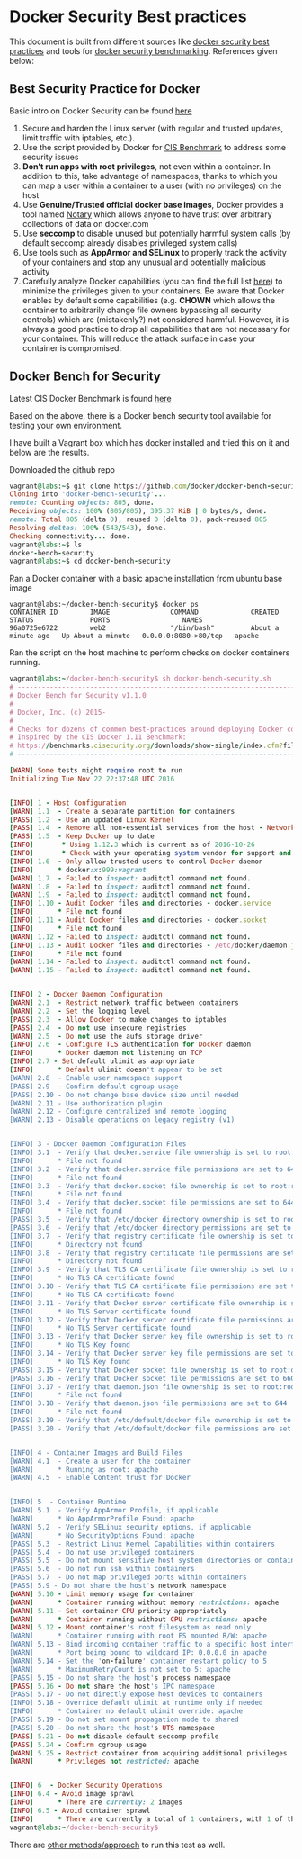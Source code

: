 # Docker Security Best practices

This document is built from different sources like [docker security best practices](https://elastic-security.com/2016/04/11/docker-best-security-practices/) and tools for [docker security benchmarking](https://github.com/docker/docker-bench-security).
References given below: <br>
## Best Security Practice for Docker

Basic intro on Docker Security can be found [here](https://d3oypxn00j2a10.cloudfront.net/assets/img/Docker%20Security/WP_Intro_to_container_security_03.20.2015.pdf) <br>

1. Secure and harden the Linux server (with regular and trusted updates, limit traffic with iptables, etc.).
2. Use the script provided by Docker for [CIS Benchmark](https://benchmarks.cisecurity.org/downloads/show-single/index.cfm?file=docker16.100) to address some security issues 
3. <b>Don’t run apps with root privileges</b>, not even within a container. In addition to this, take advantage of namespaces, thanks to which you can map a user within a container to a user (with no privileges) on the host
4. Use <b>Genuine/Trusted official docker base images</b>, Docker provides a tool named [Notary](https://github.com/docker/notary) which allows anyone to have trust over arbitrary collections of data on docker.com
5. Use <b>seccomp</b> to disable unused but potentially harmful system calls (by default seccomp already disables privileged system calls)
6. Use tools such as <b>AppArmor and SELinux</b> to properly track the activity of your containers and stop any unusual and potentially malicious activity
7. Carefully analyze Docker capabilities (you can find the full list [here](https://docs.docker.com/engine/reference/run/#runtime-privilege-linux-capabilities-and-lxc-configuration)) to minimize the privileges given to your containers. Be aware that Docker enables by default some capabilities (e.g. <b>CHOWN</b> which allows the container to arbitrarily change file owners bypassing all security controls) which are (mistakenly?) not considered harmful. However, it is always a good practice to drop all capabilities that are not necessary for your container. This will reduce the attack surface in case your container is compromised.


## Docker Bench for Security

Latest CIS Docker Benchmark is found [here](https://benchmarks.cisecurity.org/tools2/docker/CIS_Docker_1.11.0_Benchmark_v1.0.0.pdf)

Based on the above, there is a Docker bench security tool available for testing your own environment.

I have built a Vagrant box which has docker installed and tried this on it and below are the results.

Downloaded the github repo
````ruby
vagrant@labs:~$ git clone https://github.com/docker/docker-bench-security.git
Cloning into 'docker-bench-security'...
remote: Counting objects: 805, done.
Receiving objects: 100% (805/805), 395.37 KiB | 0 bytes/s, done.
remote: Total 805 (delta 0), reused 0 (delta 0), pack-reused 805
Resolving deltas: 100% (543/543), done.
Checking connectivity... done.
vagrant@labs:~$ ls
docker-bench-security
vagrant@labs:~$ cd docker-bench-security
````
Ran a Docker container with a basic apache installation from ubuntu base image
````code
vagrant@labs:~/docker-bench-security$ docker ps
CONTAINER ID        IMAGE               COMMAND             CREATED              STATUS              PORTS                  NAMES
96a0725e6722        web2                "/bin/bash"         About a minute ago   Up About a minute   0.0.0.0:8080->80/tcp   apache
````

Ran the script on the host machine to perform checks on docker containers running.
````ruby
vagrant@labs:~/docker-bench-security$ sh docker-bench-security.sh
# ------------------------------------------------------------------------------
# Docker Bench for Security v1.1.0
#
# Docker, Inc. (c) 2015-
#
# Checks for dozens of common best-practices around deploying Docker containers in production.
# Inspired by the CIS Docker 1.11 Benchmark:
# https://benchmarks.cisecurity.org/downloads/show-single/index.cfm?file=docker16.110
# ------------------------------------------------------------------------------

[WARN] Some tests might require root to run
Initializing Tue Nov 22 22:37:48 UTC 2016


[INFO] 1 - Host Configuration
[WARN] 1.1  - Create a separate partition for containers
[PASS] 1.2  - Use an updated Linux Kernel
[PASS] 1.4  - Remove all non-essential services from the host - Network
[PASS] 1.5  - Keep Docker up to date
[INFO]       * Using 1.12.3 which is current as of 2016-10-26
[INFO]       * Check with your operating system vendor for support and security maintenance for docker
[INFO] 1.6  - Only allow trusted users to control Docker daemon
[INFO]      * docker:x:999:vagrant
[WARN] 1.7  - Failed to inspect: auditctl command not found.
[WARN] 1.8  - Failed to inspect: auditctl command not found.
[WARN] 1.9  - Failed to inspect: auditctl command not found.
[INFO] 1.10 - Audit Docker files and directories - docker.service
[INFO]      * File not found
[INFO] 1.11 - Audit Docker files and directories - docker.socket
[INFO]      * File not found
[WARN] 1.12 - Failed to inspect: auditctl command not found.
[INFO] 1.13 - Audit Docker files and directories - /etc/docker/daemon.json
[INFO]      * File not found
[WARN] 1.14 - Failed to inspect: auditctl command not found.
[WARN] 1.15 - Failed to inspect: auditctl command not found.


[INFO] 2 - Docker Daemon Configuration
[WARN] 2.1  - Restrict network traffic between containers
[WARN] 2.2  - Set the logging level
[PASS] 2.3  - Allow Docker to make changes to iptables
[PASS] 2.4  - Do not use insecure registries
[WARN] 2.5  - Do not use the aufs storage driver
[INFO] 2.6  - Configure TLS authentication for Docker daemon
[INFO]      * Docker daemon not listening on TCP
[INFO] 2.7 - Set default ulimit as appropriate
[INFO]      * Default ulimit doesn't appear to be set
[WARN] 2.8  - Enable user namespace support
[PASS] 2.9  - Confirm default cgroup usage
[PASS] 2.10 - Do not change base device size until needed
[WARN] 2.11 - Use authorization plugin
[WARN] 2.12 - Configure centralized and remote logging
[WARN] 2.13 - Disable operations on legacy registry (v1)


[INFO] 3 - Docker Daemon Configuration Files
[INFO] 3.1  - Verify that docker.service file ownership is set to root:root
[INFO]      * File not found
[INFO] 3.2  - Verify that docker.service file permissions are set to 644
[INFO]      * File not found
[INFO] 3.3  - Verify that docker.socket file ownership is set to root:root
[INFO]      * File not found
[INFO] 3.4  - Verify that docker.socket file permissions are set to 644
[INFO]      * File not found
[PASS] 3.5  - Verify that /etc/docker directory ownership is set to root:root
[PASS] 3.6  - Verify that /etc/docker directory permissions are set to 755
[INFO] 3.7  - Verify that registry certificate file ownership is set to root:root
[INFO]      * Directory not found
[INFO] 3.8  - Verify that registry certificate file permissions are set to 444
[INFO]      * Directory not found
[INFO] 3.9  - Verify that TLS CA certificate file ownership is set to root:root
[INFO]      * No TLS CA certificate found
[INFO] 3.10 - Verify that TLS CA certificate file permissions are set to 444
[INFO]      * No TLS CA certificate found
[INFO] 3.11 - Verify that Docker server certificate file ownership is set to root:root
[INFO]      * No TLS Server certificate found
[INFO] 3.12 - Verify that Docker server certificate file permissions are set to 444
[INFO]      * No TLS Server certificate found
[INFO] 3.13 - Verify that Docker server key file ownership is set to root:root
[INFO]      * No TLS Key found
[INFO] 3.14 - Verify that Docker server key file permissions are set to 400
[INFO]      * No TLS Key found
[PASS] 3.15 - Verify that Docker socket file ownership is set to root:docker
[PASS] 3.16 - Verify that Docker socket file permissions are set to 660
[INFO] 3.17 - Verify that daemon.json file ownership is set to root:root
[INFO]      * File not found
[INFO] 3.18 - Verify that daemon.json file permissions are set to 644
[INFO]      * File not found
[PASS] 3.19 - Verify that /etc/default/docker file ownership is set to root:root
[PASS] 3.20 - Verify that /etc/default/docker file permissions are set to 644


[INFO] 4 - Container Images and Build Files
[WARN] 4.1  - Create a user for the container
[WARN]      * Running as root: apache
[WARN] 4.5  - Enable Content trust for Docker


[INFO] 5  - Container Runtime
[WARN] 5.1  - Verify AppArmor Profile, if applicable
[WARN]      * No AppArmorProfile Found: apache
[WARN] 5.2  - Verify SELinux security options, if applicable
[WARN]      * No SecurityOptions Found: apache
[PASS] 5.3  - Restrict Linux Kernel Capabilities within containers
[PASS] 5.4  - Do not use privileged containers
[PASS] 5.5  - Do not mount sensitive host system directories on containers
[PASS] 5.6  - Do not run ssh within containers
[PASS] 5.7  - Do not map privileged ports within containers
[PASS] 5.9 - Do not share the host's network namespace
[WARN] 5.10 - Limit memory usage for container
[WARN]      * Container running without memory restrictions: apache
[WARN] 5.11 - Set container CPU priority appropriately
[WARN]      * Container running without CPU restrictions: apache
[WARN] 5.12 - Mount container's root filesystem as read only
[WARN]      * Container running with root FS mounted R/W: apache
[WARN] 5.13 - Bind incoming container traffic to a specific host interface
[WARN]      * Port being bound to wildcard IP: 0.0.0.0 in apache
[WARN] 5.14 - Set the 'on-failure' container restart policy to 5
[WARN]      * MaximumRetryCount is not set to 5: apache
[PASS] 5.15 - Do not share the host's process namespace
[PASS] 5.16 - Do not share the host's IPC namespace
[PASS] 5.17 - Do not directly expose host devices to containers
[INFO] 5.18 - Override default ulimit at runtime only if needed
[INFO]      * Container no default ulimit override: apache
[PASS] 5.19 - Do not set mount propagation mode to shared
[PASS] 5.20 - Do not share the host's UTS namespace
[PASS] 5.21 - Do not disable default seccomp profile
[PASS] 5.24 - Confirm cgroup usage
[WARN] 5.25 - Restrict container from acquiring additional privileges
[WARN]      * Privileges not restricted: apache


[INFO] 6  - Docker Security Operations
[INFO] 6.4 - Avoid image sprawl
[INFO]      * There are currently: 2 images
[INFO] 6.5 - Avoid container sprawl
[INFO]      * There are currently a total of 1 containers, with 1 of them currently running
vagrant@labs:~/docker-bench-security$
````

There are [other methods/approach](https://github.com/docker/docker-bench-security) to run this test as well. 
